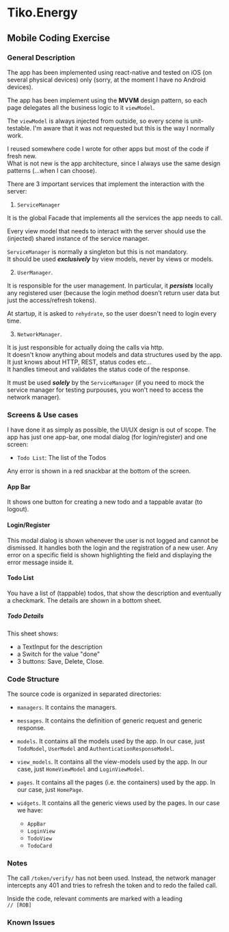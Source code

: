 # Tiko.Energy
## Mobile Coding Exercise

### General Description

The app has been implemented using react-native and tested on iOS (on several physical devices) only (sorry, at the moment I have no Android devices).

The app has been implement using the **MVVM** design pattern, so each page delegates all the business logic to it `viewModel`.

The `viewModel` is always injected from outside, so every scene is unit-testable. I'm aware that it was not requested but this is the way I normally work.

I reused somewhere code I wrote for other apps but most of the code if fresh new.  
What is not new is the app architecture, since I always use the same design patterns (...when I can choose).

There are 3 important services that implement the interaction with the server:

1. `ServiceManager`

It is the global Facade that implements all the services the app needs to call. 

Every view model that needs to interact with the server should use the (injected) shared instance of the service manager.

`ServiceManager` is normally a singleton but this is not mandatory.  
It should be used ***exclusively*** by view models, never by views or models.

2. `UserManager`.

It is responsible for the user management.
In particular, it ***persists*** locally any registered user (because the login method doesn't return user data but just the access/refresh tokens).

At startup, it is asked to `rehydrate`, so the user doesn't need to login every time.

3. `NetworkManager`. 

It is just responsible for actually doing the calls via http.  
It doesn't know anything about models and data structures used by the app.  
It just knows about HTTP, REST, status codes etc...  
It handles timeout and validates the status code of the response.

It must be used ***solely*** by the `ServiceManager` (if you need to mock the service manager for testing purpouses, you won't need to access the network manager).

### Screens & Use cases

I have done it as simply as possible, the UI/UX design is out of scope.
The app has just one app-bar, one modal dialog (for login/register) and one screen: 

- `Todo List`: The list of the Todos 

Any error is shown in a red snackbar at the bottom of the screen.

#### App Bar

It shows one button for creating a new todo and a tappable avatar (to logout).

#### Login/Register

This modal dialog is shown whenever the user is not logged and cannot be dismissed.
It handles both the login and the registration of a new user.
Any error on a specific field is shown highlighting the field and displaying the error message inside it.

#### Todo List

You have a list of (tappable) todos, that show the description and eventually a checkmark.
The details are shown in a bottom sheet.

##### **Todo Details**

This sheet shows:

- a TextInput for the description
- a Switch for the value "done"
- 3 buttons: Save, Delete, Close.

### Code Structure

The source code is organized in separated directories:

- `managers`. It contains the managers.
- `messages`. It contains the definition of generic request and generic response.
- `models`. It contains all the models used by the app. In our case, just `TodoModel`, `UserModel` and `AuthenticationResponseModel`.
- `view_models`. It contains all the view-models used by the app. In our case, just `HomeViewModel` and `LoginViewModel`. 
- `pages`. It contains all the pages (i.e. the containers) used by the app. In our case, just `HomePage`.
- `widgets`. It contains all the generic views used by the pages. In our case we have:

  - `AppBar`
  - `LoginView`
  - `TodoView`
  - `TodoCard`


### Notes

The call `/token/verify/` has not been used.
Instead, the network manager intercepts any 401 and tries to refresh the token and to redo the failed call.

Inside the code, relevant comments are marked with a leading  
`// [ROB]`

### Known Issues


